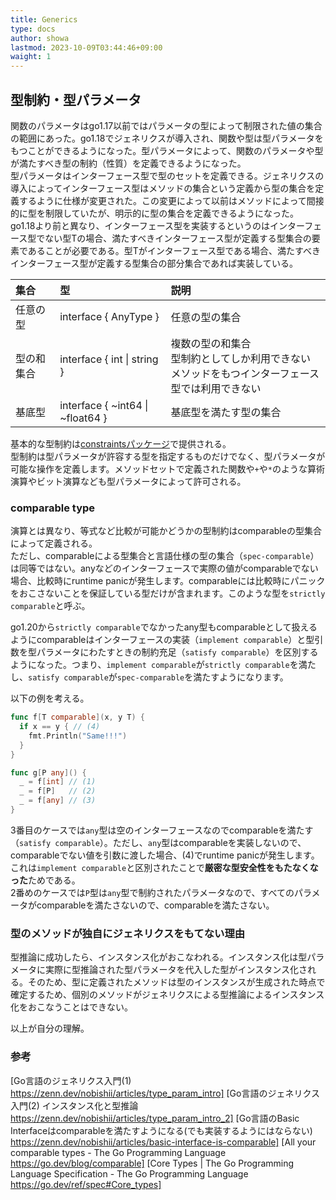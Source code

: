 ```yaml
---
title: Generics
type: docs
author: showa
lastmod: 2023-10-09T03:44:46+09:00
waight: 1
---
```


## 型制約・型パラメータ

関数のパラメータはgo1.17以前ではパラメータの型によって制限された値の集合の範囲にあった。go1.18でジェネリクスが導入され、関数や型は型パラメータをもつことができるようになった。型パラメータによって、関数のパラメータや型が満たすべき型の制約（性質）を定義できるようになった。  
型パラメータはインターフェース型で型のセットを定義できる。ジェネリクスの導入によってインターフェース型はメソッドの集合という定義から型の集合を定義するように仕様が変更された。この変更によって以前はメソッドによって間接的に型を制限していたが、明示的に型の集合を定義できるようになった。  
go1.18より前と異なり、インターフェース型を実装するというのはインターフェース型でない型Tの場合、満たすべきインターフェース型が定義する型集合の要素であることが必要である。型Tがインターフェース型である場合、満たすべきインターフェース型が定義する型集合の部分集合であれば実装している。  

| 集合 | 型 | 説明 |
|:--|:--|:--|
| 任意の型 | interface { AnyType } | 任意の型の集合 |
| 型の和集合 | interface { int \| string } | 複数の型の和集合 <br> 型制約としてしか利用できない <br> メソッドをもつインターフェース型では利用できない |
| 基底型 | interface { ~int64 \| ~float64 } | 基底型を満たす型の集合 |

基本的な型制約は[constraintsパッケージ](https://pkg.go.dev/golang.org/x/exp/constraints)で提供される。  
型制約は型パラメータが許容する型を指定するものだけでなく、型パラメータが可能な操作を定義します。メソッドセットで定義された関数や`+`や`*`のような算術演算やビット演算なども型パラメータによって許可される。  

### comparable type

演算とは異なり、等式など比較が可能かどうかの型制約はcomparableの型集合によって定義される。  
ただし、comparableによる型集合と言語仕様の型の集合（`spec-comparable`）は同等ではない。anyなどのインターフェースで実際の値がcomparableでない場合、比較時にruntime panicが発生します。comparableには比較時にパニックをおこさないことを保証している型だけが含まれます。このような型を`strictly comparable`と呼ぶ。  

go1.20から`strictly comparable`でなかったany型もcomparableとして扱えるようにcomparableはインターフェースの実装（`implement comparable`）と型引数を型パラメータにわたすときの制約充足（`satisfy comparable`）を区別するようになった。つまり、`implement comparable`が`strictly comparable`を満たし、`satisfy comparable`が`spec-comparable`を満たすようになります。  

以下の例を考える。

```go:satisfy_comparable.go
func f[T comparable](x, y T) {
  if x == y { // (4)
    fmt.Println("Same!!!")
  }
}

func g[P any]() {
  _ = f[int] // (1)
  _ = f[P]   // (2)
  _ = f[any] // (3)
}
```

3番目のケースでは`any`型は空のインターフェースなのでcomparableを満たす（`satisfy comparable`）。ただし、`any`型はcomparableを実装しないので、comparableでない値を引数に渡した場合、(4)でruntime panicが発生します。これは`implement comparable`と区別されたことで**厳密な型安全性をもたなくなった**ためである。  
2番めのケースでは`P`型は`any`型で制約されたパラメータなので、すべてのパラメータがcomparableを満たさないので、comparableを満たさない。  

### 型のメソッドが独自にジェネリクスをもてない理由

型推論に成功したら、インスタンス化がおこなわれる。インスタンス化は型パラメータに実際に型推論された型パラメータを代入した型がインスタンス化される。そのため、型に定義されたメソッドは型のインスタンスが生成された時点で確定するため、個別のメソッドがジェネリクスによる型推論によるインスタンス化をおこなうことはできない。  

以上が自分の理解。  

### 参考

[Go言語のジェネリクス入門(1) https://zenn.dev/nobishii/articles/type_param_intro]
[Go言語のジェネリクス入門(2) インスタンス化と型推論 https://zenn.dev/nobishii/articles/type_param_intro_2]
[Go言語のBasic Interfaceはcomparableを満たすようになる(でも実装するようにはならない) https://zenn.dev/nobishii/articles/basic-interface-is-comparable]
[All your comparable types - The Go Programming Language https://go.dev/blog/comparable]
[Core Types | The Go Programming Language Specification - The Go Programming Language https://go.dev/ref/spec#Core_types]
